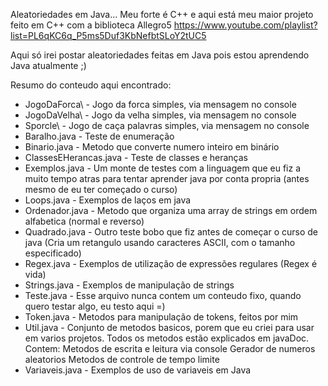 Aleatoriedades em Java... Meu forte é C++ e aqui está meu maior projeto feito em C++ com a biblioteca Allegro5
https://www.youtube.com/playlist?list=PL6qKC6q_P5ms5Duf3KbNefbtSLoY2tUC5

Aqui só irei postar aleatoriedades feitas em Java pois estou aprendendo Java atualmente ;)

Resumo do conteudo aqui encontrado:

* JogoDaForca\ - Jogo da forca simples, via mensagem no console
* JogoDaVelha\ - Jogo da velha simples, via mensagem no console
* Sporcle\ - Jogo de caça palavras simples, via mensagem no console
* Baralho.java - Teste de enumeração
* Binario.java - Metodo que converte numero inteiro em binário
* ClassesEHerancas.java - Teste de classes e heranças
* Exemplos.java - Um monte de testes com a linguagem que eu fiz a muito tempo atras para
                  tentar aprender java por conta propria (antes mesmo de eu ter começado o curso)
* Loops.java - Exemplos de laços em java
* Ordenador.java - Metodo que organiza uma array de strings em ordem alfabetica (normal e reverso)
* Quadrado.java - Outro teste bobo que fiz antes de começar o curso de java 
                  (Cria um retangulo usando caracteres ASCII, com o tamanho especificado)
* Regex.java - Exemplos de utilização de expressões regulares (Regex é vida)
* Strings.java - Exemplos de manipulação de strings
* Teste.java - Esse arquivo nunca contem um conteudo fixo, quando quero testar algo, eu testo aqui =)
* Token.java - Metodos para manipulação de tokens, feitos por mim
* Util.java - Conjunto de metodos basicos, porem que eu criei para usar em varios projetos.
              Todos os metodos estão explicados em javaDoc. Contem:
              Metodos de escrita e leitura via console
              Gerador de numeros aleatorios
              Metodos de controle de tempo limite
* Variaveis.java - Exemplos de uso de variaveis em Java
